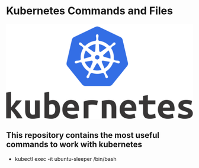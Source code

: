 # Kubernetes Commands and Files

<img src="images/kube.png">




## This repository contains the most useful commands to work with kubernetes


- kubectl exec -it ubuntu-sleeper  /bin/bash




